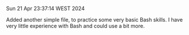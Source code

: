 Sun 21 Apr 23:37:14 WEST 2024

Added another simple file, to practice some very basic Bash skills. I have very little experience with Bash and could use a bit more.
